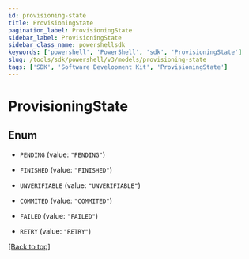 ```yaml
---
id: provisioning-state
title: ProvisioningState
pagination_label: ProvisioningState
sidebar_label: ProvisioningState
sidebar_class_name: powershellsdk
keywords: ['powershell', 'PowerShell', 'sdk', 'ProvisioningState'] 
slug: /tools/sdk/powershell/v3/models/provisioning-state
tags: ['SDK', 'Software Development Kit', 'ProvisioningState']
---
```



# ProvisioningState

## Enum


* `PENDING` (value: `"PENDING"`)

* `FINISHED` (value: `"FINISHED"`)

* `UNVERIFIABLE` (value: `"UNVERIFIABLE"`)

* `COMMITED` (value: `"COMMITED"`)

* `FAILED` (value: `"FAILED"`)

* `RETRY` (value: `"RETRY"`)


[[Back to top]](#) 

